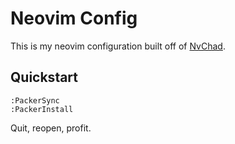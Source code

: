 # Neovim Config

This is my neovim configuration built off of [NvChad](https://github.com/NvChad/NvChad).

## Quickstart

```vim
:PackerSync
:PackerInstall
```
Quit, reopen, profit.
